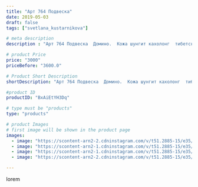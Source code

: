 ```yaml
---
title: "Арт 764 Подвеска"
date: 2019-05-03
draft: false
tags: ["svetlana_kustarnikova"]

# meta description
description : "Арт 764 Подвеска  Домино.  Кожа шунгит кахолонг  тибетская бусины Дзи  ПРОДАНО"

# product Price
price: "3000"
priceBefore: "3600.0"

# Product Short Description
shortDescription: "Арт 764 Подвеска  Домино.  Кожа шунгит кахолонг  тибетская бусины Дзи  ПРОДАНО"

#product ID
productID: "BxAiEtYH3Dq"

# type must be "products"
type: "products"

# product Images
# first image will be shown in the product page
images:
  - image: "https://scontent-arn2-2.cdninstagram.com/v/t51.2885-15/e35/56493006_293419904943884_4753202610458973559_n.jpg?se=8&tp=1&_nc_ht=scontent-arn2-2.cdninstagram.com&_nc_cat=108&_nc_ohc=0r28-FczePMAX_-pLCA&oh=c340418d30155c2c71307698f47486f8&oe=606B4ADA&ig_cache_key=MjAzNTc3Njg3Nzk2NTkyNzgyMg%3D%3D.2"
  - image: "https://scontent-arn2-1.cdninstagram.com/v/t51.2885-15/e35/59375919_372165346974150_5503830697556563182_n.jpg?se=8&tp=1&_nc_ht=scontent-arn2-1.cdninstagram.com&_nc_cat=106&_nc_ohc=WNP23hDEzggAX93xuQj&oh=990d1da73bcff6fc9dd345bcf75a9405&oe=606A9C6D&ig_cache_key=MjAzNTc3Njg3Nzk1NzUyMzg4Nw%3D%3D.2"
  - image: "https://scontent-arn2-1.cdninstagram.com/v/t51.2885-15/e35/59483837_2071437729621934_2683693154516171957_n.jpg?se=8&tp=1&_nc_ht=scontent-arn2-1.cdninstagram.com&_nc_cat=110&_nc_ohc=vkEGScMQFC4AX9soKwA&oh=0f935b509626f93f5bfe10cf43a0e058&oe=606AD23B&ig_cache_key=MjAzNTc3Njg3Nzk3NDQ3ODk0Mw%3D%3D.2"
  - image: "https://scontent-arn2-2.cdninstagram.com/v/t51.2885-15/e35/57156325_623412328133489_7975338481391028378_n.jpg?se=8&tp=1&_nc_ht=scontent-arn2-2.cdninstagram.com&_nc_cat=105&_nc_ohc=b5Rxobe8qB8AX_1uxcy&oh=2751c2fcc8261730baf8273bb09a7568&oe=6069B5CB&ig_cache_key=MjAzNTc3Njg3Nzk4Mjg4NTk3OQ%3D%3D.2"

---
```

lorem
